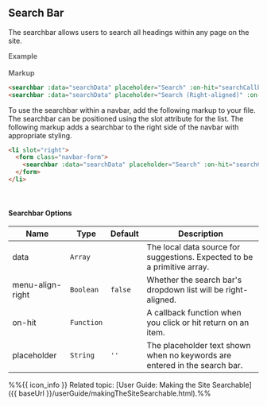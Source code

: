## Search Bar

The searchbar allows users to search all headings within any page on the site.

<box border-left-color="#00B0F0">
  <i style="font-style: normal; font-weight: bold; color: dimgray">Example</i><br>
  <searchbar :data="searchData" placeholder="Search" :on-hit="searchCallback"></searchbar>
  <br>
  <searchbar :data="searchData" placeholder="Search (Right-aligned)" :on-hit="searchCallback" menu-align-right></searchbar>
</box>

<tip-box border-left-color="black">
<i style="font-style: normal; font-weight: bold; color: dimgray">Markup</i>

``` html
<searchbar :data="searchData" placeholder="Search" :on-hit="searchCallback"></searchbar>
<searchbar :data="searchData" placeholder="Search (Right-aligned)" :on-hit="searchCallback" menu-align-right></searchbar>
```

To use the searchbar within a navbar, add the following markup to your file. The searchbar can be positioned using the slot attribute for the list. The following markup adds a searchbar to the right side of the navbar with appropriate styling.

```html
<li slot="right">
  <form class="navbar-form">
    <searchbar :data="searchData" placeholder="Search" :on-hit="searchCallback"></searchbar>
  </form>
</li>
```
</tip-box>
<br>

#### Searchbar Options

Name | Type | Default | Description
---- | ---- | ------- | ------
data | `Array` || The local data source for suggestions. Expected to be a primitive array.
menu-align-right | `Boolean` | `false` | Whether the search bar's dropdown list will be right-aligned.
on-hit | `Function` || A callback function when you click or hit return on an item.
placeholder | `String` | `''` | The placeholder text shown when no keywords are entered in the search bar.


%%{{ icon_info }} Related topic: [User Guide: Making the Site Searchable]({{ baseUrl }}/userGuide/makingTheSiteSearchable.html).%%
